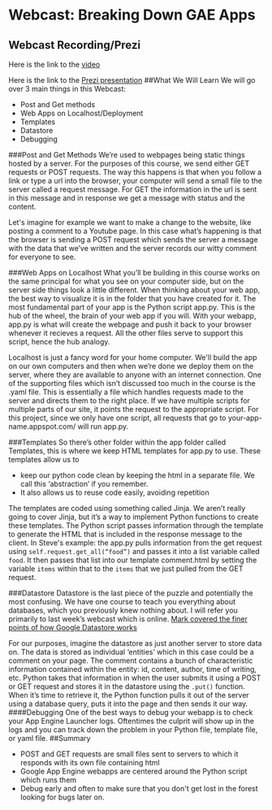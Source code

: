 # Webcast: Breaking Down GAE Apps

## Webcast Recording/Prezi

Here is the link to the [video][recording]

Here is the link to the [Prezi presentation](http://prezi.com/aioszmdowod3/?utm_campaign=share&utm_medium=copy&rc=ex0share)
##What We Will Learn
We will go over 3 main things in this Webcast:
- Post and Get methods
- Web Apps on Localhost/Deployment
- Templates
- Datastore
- Debugging

###Post and Get Methods
We’re used to webpages being static things hosted by a server. For the purposes of this course, we send either GET requests or POST requests. The way this happens is that when you follow a link or type a url into the browser, your computer will send a small file to the server called a request message. For GET the information in the url is sent in this message and in response we get a message with status and the content.

Let's imagine for example we want to make a change to the website, like posting a comment to a Youtube page.
In this case what’s happening is that the browser is sending a POST request which sends the server a message with the data that we’ve written and the server records our witty comment for everyone to see. 

###Web Apps on Localhost
What you’ll be building in this course works on the same principal for what you see on your computer side, but on the server side things look a little different.
When thinking about your web app, the best way to visualize it is in the folder that you have created for it. The most fundamental part of your app is the Python script app.py. This is the hub of the wheel, the brain of your web app if you will. With your webapp, app.py is what will create the webpage and push it back to your browser whenever it recieves a request.  All the other files serve to support this script, hence the hub analogy.

Localhost is just a fancy word for your home computer. We'll build the app on our own computers and then when we’re done we deploy them on the server, where they are available to anyone with an internet connection.
One of the supporting files which isn’t discussed too much in the course is the .yaml file. This is essentially a file which handles requests made to the server and directs them to the right place. If we have multiple scripts for multiple parts of our site, it points the request to the appropriate script. For this project, since we only have one script, all requests that go to your-app-name.appspot.com/ will run app.py.

###Templates
So there’s other folder within the app folder called Templates, this is where we keep HTML templates for app.py to use. These templates allow us to 
 - keep our python code clean by keeping the html in a separate file. We call this ‘abstraction’ if you remember.
 - It also allows us to reuse code easily, avoiding repetition
 
The templates are coded using something called Jinja. We aren’t really going to cover Jinja, but it’s a way to implement Python functions to create these templates. The Python script passes information through the template to generate the HTML that is included in the response message to the client. In Steve's example: the app.py pulls information from the get request using `self.request.get_all(“food”)` and passes it into a list variable called `food`. It then passes that list into our template comment.html by setting the variable `items` within that to the `items` that we just pulled from the GET request.

###Datastore
Datastore is the last piece of the puzzle and potentially the most confusing. We have one course to teach you everything about databases, which you previously knew nothing about. I will refer you primarily to last week’s webcast which is online. [Mark covered the finer points of how Google Datastore works]()

For our purposes, imagine the datastore as just another server to store data on. The data is stored as individual ‘entities’ which in this case could be a comment on your page. The comment contains a bunch of characteristic information contained within the entity: id, content, author, time of writing, etc. Python takes that information in when the user submits it using a POST or GET request and stores it in the datastore using the `.put()` function. When it’s time to retrieve it, the Python function pulls it out of the server using a database query, puts it into the page and then sends it our way.
####Debugging
One of the best ways to debug your webapp is to check your App Engine Launcher logs. Oftentimes the culprit will show up in the logs and you can track down the problem in your Python file, template file, or yaml file.
##Summary

- POST and GET requests are small files sent to servers to which it responds with its own file containing html
- Google App Engine webapps are centered around the Python script which runs them
- Debug early and often to make sure that you don't get lost in the forest looking for bugs later on.

[recording]: https://plus.google.com/events/cpm2kk5vibmee7in94puhjgid3c?authkey=COSrhrar14PXYA
